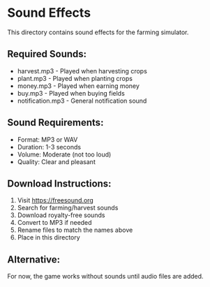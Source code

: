 # Sound Effects

This directory contains sound effects for the farming simulator.

## Required Sounds:
- harvest.mp3 - Played when harvesting crops
- plant.mp3 - Played when planting crops  
- money.mp3 - Played when earning money
- buy.mp3 - Played when buying fields
- notification.mp3 - General notification sound

## Sound Requirements:
- Format: MP3 or WAV
- Duration: 1-3 seconds
- Volume: Moderate (not too loud)
- Quality: Clear and pleasant

## Download Instructions:
1. Visit https://freesound.org
2. Search for farming/harvest sounds
3. Download royalty-free sounds
4. Convert to MP3 if needed
5. Rename files to match the names above
6. Place in this directory

## Alternative:
For now, the game works without sounds until audio files are added.
